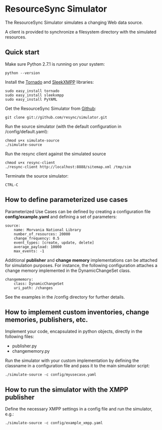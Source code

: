 # ResourceSync Simulator

The ResourceSync Simulator simulates a changing Web data source.

A client is provided to synchronize a filesystem directory with the simulated resources.

## Quick start

Make sure Python 2.7.1 is running on your system:

    python --version

Install the [Tornado](http://www.tornadoweb.org/) and [SleekXMPP](https://github.com/fritzy/SleekXMPP) libraries:

    sudo easy_install tornado
    sudo easy_install sleekxmpp    
    sudo easy_install PyYAML
    
Get the ResourceSync Simulator from [Github](http://www.github.com/behas/resync-simulator):

    git clone git://github.com/resync/simulator.git
    
Run the source simulator (with the default configuration in /config/default.yaml):
    
    chmod u+x simulate-source
    ./simulate-source

Run the resync client against the simulated source

    chmod u+x resync-client
    ./resync-client http://localhost:8888/sitemap.xml /tmp/sim 

Terminate the source simulator:

    CTRL-C


## How to define parameterized use cases

Parameterized Use Cases can be defined by creating a configuration file **config/example.yaml** and defining a set of parameters:

    source:
        name: Morvania National Library
        number_of_resources: 20000
        change_frequency: 0.5
        event_types: [create, update, delete]
        average_payload: 10000
        max_events: -1
        
Additional **publisher** and **change memory** implementations
can be attached for simulation purposes. For instance, the following configuration attaches a change memory implemented in the DynamicChangeSet class.

    changememory:
        class: DynamicChangeSet
        uri_path: /changes

See the examples in the /config directory for further details.


## How to implement custom inventories, change memories, publishers, etc.

Implement your code, encapsulated in python objects, directly in the following files:

* publisher.py
* changememory.py

Run the simulator with your custom implementation by defining the classname in a configuration file and pass it to the main simulator script:

    ./simulate-source -c config/myusecase.yaml

## How to run the simulator with the XMPP publisher

Define the necessary XMPP settings in a config file and run the simulator, e.g.:

    ./simulate-source -c config/example_xmpp.yaml

